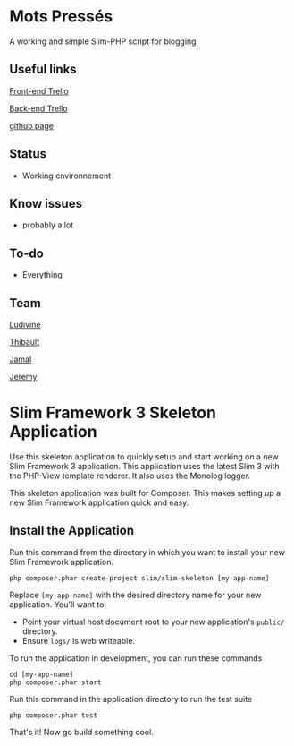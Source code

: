 # Mots Pressés

A working and simple Slim-PHP script for blogging

## Useful links

[Front-end Trello](https://trello.com/b/s88qJWJX/front-end)

[Back-end Trello](https://trello.com/b/8FG1QsnB/back-end)

[github page](https://rabujev.github.io/blog-php/layout)

## Status

- Working environnement

## Know issues

- probably a lot

## To-do

- Everything

## Team
[Ludivine](https://github.com/LudivineHay)

[Thibault](https://github.com/ThibautJanssens)

[Jamal](https://github.com/rabujev)

[Jeremy](https://github.com/scalajeremy)


# Slim Framework 3 Skeleton Application

Use this skeleton application to quickly setup and start working on a new Slim Framework 3 application. This application uses the latest Slim 3 with the PHP-View template renderer. It also uses the Monolog logger.

This skeleton application was built for Composer. This makes setting up a new Slim Framework application quick and easy.

## Install the Application

Run this command from the directory in which you want to install your new Slim Framework application.

    php composer.phar create-project slim/slim-skeleton [my-app-name]

Replace `[my-app-name]` with the desired directory name for your new application. You'll want to:

* Point your virtual host document root to your new application's `public/` directory.
* Ensure `logs/` is web writeable.

To run the application in development, you can run these commands

	cd [my-app-name]
	php composer.phar start

Run this command in the application directory to run the test suite

	php composer.phar test

That's it! Now go build something cool.

